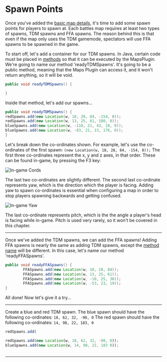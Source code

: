 Spawn Points
============

Once you've added the [basic map details](), it's time to add some spawn points for players to spawn at.
Each battles map requires at least two types of spawns, TDM spawns and FFA spawns.
The reason behind this is that even if the map only uses the TDM gamemode, spectators will use FFA spawns to be spawned in the game.

To start off, let's add a container for our TDM spawns. In Java, certain code must be placed in [methods](http://www.tutorialspoint.com/java/java_methods.htm) so that it can be executed by the MapsPlugin.
We're going to name our method 'readyTDMSpawns'. It's going to be a public method, meaning that the Maps Plugin can access it, and it won't return anything, so it will be void.

```java
public void readyTDMSpawns() {

}
```

Inside that method, let's add our spawns...

```java
public void readyTDMSpawns() {
redSpawns.add(new Location(w, 18, 28, 84, -154, 0));
redSpawns.add(new Location(w, 13, 25, 61, 180, 0));
blueSpawns.add(new Location(w, -110, 21, 43, 18, 0));
blueSpawns.add(new Location(w, -83, 21, 13, 176, 0));
}
```

Let's break down the co-ordinates shown.
For example, let's use the co-ordinates of the first spawn:
```(new Location(w, 18, 28, 84, -154, 0));```
The first three co-ordinates represent the x, y and z axes, in that order.
These can be found in-game, by pressing the F3 key:

![In-game Cords](http://i.imgur.com/qGJYm0B.png)

The last two co-ordinates are slightly different.
The second last co-ordinate represents yaw, which is the direction which the player is facing.
Adding yaw to spawn co-ordinates is essential when configuring a map in order to stop players spawning backwards and getting confused.

![In-game Yaw](http://i.imgur.com/8Fs8cX7.png)

The last co-ordinate represents pitch, which is the the angle a player's head is facing while in-game.
Pitch is used very rarely, so it won't be covered in this chapter.

---

Once we've added the TDM spawns, we can add the FFA spawns!
Adding FFA spawns is nearly the same as adding TDM spawns, except the [method name](http://docs.oracle.com/javase/tutorial/java/javaOO/methods.html) will be different.
In this case, let's name our method 'readyFFASpawns'.

```java
public void readyFFASpawns() {
        FFASpawns.add(new Location(w, 18, 28, 84));
        FFASpawns.add(new Location(w, 13, 25, 61));
        FFASpawns.add(new Location(w, -10, 25, 38));
        FFASpawns.add(new Location(w, -53, 23, 19));
}
```

All done!
Now let's give it a try...

---

Create a blue and red TDM spawn.
The blue spawn should have the following co-ordinates: ```18, 62, 32, -90, 0```
The red spawn should have the following co-ordinates: ```14, 98, 22, 183, 0```

```js
redSpawns.add(
```

```js
redSpawns.add(new Location(w, 18, 62, 32, -90, 0));
blueSpawns.add(new Location(w, 14, 98, 22, 183 0));
```

```js

```

---